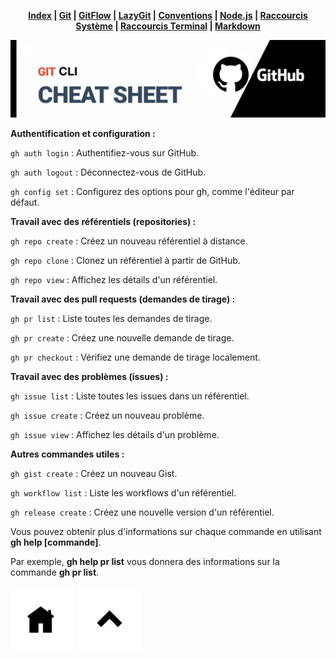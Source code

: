 <div align="center">

**[Index](/README.md) | [Git](/git/git.md) | [GitFlow](/git/gitflow.md) | [LazyGit](/git/lazygit.md) | [Conventions](/git/conventional-commits.md) | [Node.js](/node-js/node-js.md) | [Raccourcis Système](/shortcut-sys/shortcut.md) | [Raccourcis Terminal](/terminal/terminal.md) | [Markdown](/markdown/markdown.md)**

![banner](/git/git-pics/github-cli.png)

</div>

**Authentification et configuration :**

`gh auth login` : Authentifiez-vous sur GitHub.

`gh auth logout` : Déconnectez-vous de GitHub.

`gh config set` : Configurez des options pour gh, comme l'éditeur par défaut.

**Travail avec des référentiels (repositories) :**

`gh repo create` : Créez un nouveau référentiel à distance.

`gh repo clone` : Clonez un référentiel à partir de GitHub.

`gh repo view` : Affichez les détails d'un référentiel.

**Travail avec des pull requests (demandes de tirage) :**

`gh pr list` : Liste toutes les demandes de tirage.

`gh pr create` : Créez une nouvelle demande de tirage.

`gh pr checkout` : Vérifiez une demande de tirage localement.

**Travail avec des problèmes (issues) :**

`gh issue list` : Liste toutes les issues dans un référentiel.

`gh issue create` : Créez un nouveau problème.

`gh issue view` : Affichez les détails d'un problème.

**Autres commandes utiles :**

`gh gist create` : Créez un nouveau Gist.

`gh workflow list` : Liste les workflows d'un référentiel.

`gh release create` : Créez une nouvelle version d'un référentiel.

Vous pouvez obtenir plus d'informations sur chaque commande en utilisant **gh help [commande]**.

Par exemple, **gh help pr list** vous donnera des informations sur la commande **gh pr list**.

<a href="/git/github-cli.md"><img src="/git/git-pics/index.png" alt="Markdown" style="width: 100px; height: auto; margin-right: 10px;"></a><a href="/README.md"><img src="/readme-pics/back-readme.png" alt="Markdown" style="width: 100px; height: auto; margin-right: 10px;"></a>